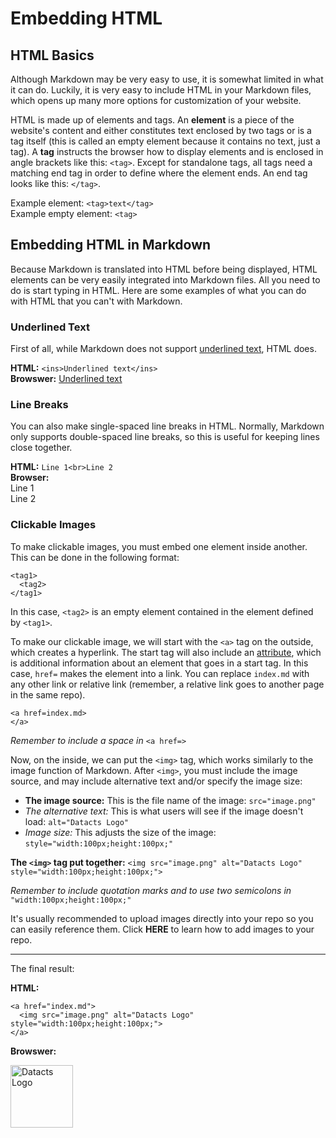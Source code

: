 # Embedding HTML

## HTML Basics

Although Markdown may be very easy to use, it is somewhat limited in what it can do. Luckily, it is very easy to include HTML in your Markdown files, which opens up many more options for customization of your website.

HTML is made up of elements and tags. An **element** is a piece of the website's content and either constitutes text enclosed by two tags or is a tag itself (this is called an empty element because it contains no text, just a tag). A **tag** instructs the browser how to display elements and is enclosed in angle brackets like this: `<tag>`. Except for standalone tags, all tags need a matching end tag in order to define where the element ends. An end tag looks like this: `</tag>`.

Example element: `<tag>text</tag>`<br>
Example empty element: `<tag>`

## Embedding HTML in Markdown

Because Markdown is translated into HTML before being displayed, HTML elements can be very easily integrated into Markdown files. All you need to do is start typing in HTML. Here are some examples of what you can do with HTML that you can't with Markdown.

### Underlined Text

First of all, while Markdown does not support <ins>underlined text</ins>, HTML does.

**HTML:** `<ins>Underlined text</ins>`<br>**Browswer:** <ins>Underlined text</ins>

### Line Breaks

You can also make single-spaced line breaks in HTML. Normally, Markdown only supports double-spaced line breaks, so this is useful for keeping lines close together.

**HTML:** `Line 1<br>Line 2`<br>**Browser:**<br>Line 1<br>Line 2

### Clickable Images ###

To make clickable images, you must embed one element inside another. This can be done in the following format:

```
<tag1>
  <tag2>
</tag1>
```

In this case, `<tag2>` is an empty element contained in the element defined by `<tag1>`.

To make our clickable image, we will start with the `<a>` tag on the outside, which creates a hyperlink. The start tag will also include an <ins>attribute</ins>, which is additional information about an element that goes in a start tag. In this case, `href=` makes the element into a link. You can replace `index.md` with any other link or relative link (remember, a relative link goes to another page in the same repo).

```
<a href=index.md>
</a>
```

*Remember to include a space in* `<a href=>`

Now, on the inside, we can put the `<img>` tag, which works similarly to the image function of Markdown. After `<img>`, you must include the image source, and may include alternative text and/or specify the image size:

- **The image source:** This is the file name of the image: `src="image.png"`<br>
- *The alternative text:* This is what users will see if the image doesn't load: `alt="Datacts Logo"`<br>
- *Image size:* This adjusts the size of the image: `style="width:100px;height:100px;"`

**The `<img>` tag put together:** `<img src="image.png" alt="Datacts Logo" style="width:100px;height:100px;">`

*Remember to include quotation marks and to use two semicolons in* `"width:100px;height:100px;"`

It's usually recommended to upload images directly into your repo so you can easily reference them. Click **HERE** to learn how to add images to your repo.

---

The final result:

**HTML:**

```
<a href="index.md">
  <img src="image.png" alt="Datacts Logo" style="width:100px;height:100px;">
</a>
```

**Browswer:**

<a href="index.md">
  <img src="image.png" alt="Datacts Logo" style="width:100px;height:100px;">
</a>
